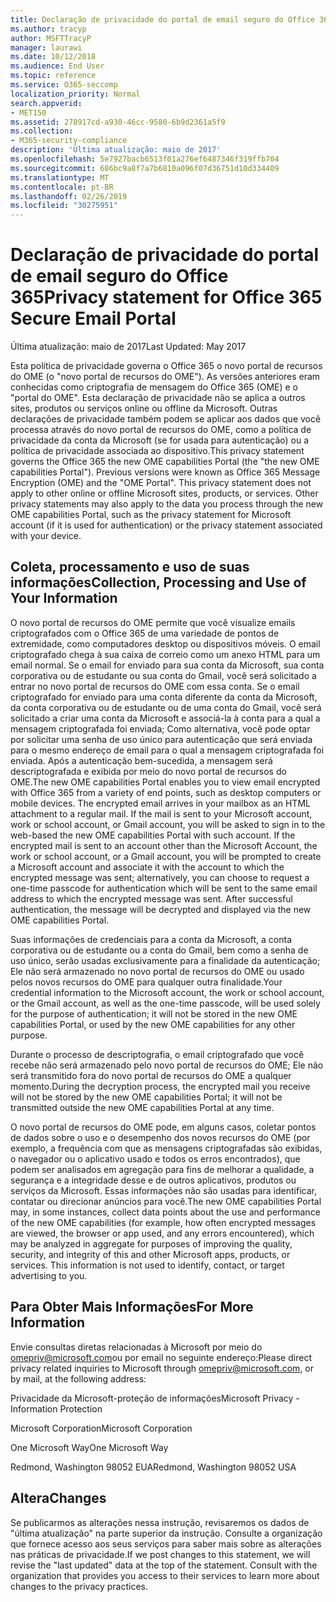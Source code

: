 ```yaml
---
title: Declaração de privacidade do portal de email seguro do Office 365
ms.author: tracyp
author: MSFTTracyP
manager: laurawi
ms.date: 10/12/2018
ms.audience: End User
ms.topic: reference
ms.service: O365-seccomp
localization_priority: Normal
search.appverid:
- MET150
ms.assetid: 278917cd-a930-46cc-9580-6b9d2361a5f9
ms.collection:
- M365-security-compliance
description: 'Última atualização: maio de 2017'
ms.openlocfilehash: 5e7927bacb6513f01a276ef6487346f319ffb704
ms.sourcegitcommit: 686bc9a8f7a7b6810a096f07d36751d10d334409
ms.translationtype: MT
ms.contentlocale: pt-BR
ms.lasthandoff: 02/26/2019
ms.locfileid: "30275951"
---
```

# <a name="privacy-statement-for-office-365-secure-email-portal"></a><span data-ttu-id="5c238-103">Declaração de privacidade do portal de email seguro do Office 365</span><span class="sxs-lookup"><span data-stu-id="5c238-103">Privacy statement for Office 365 Secure Email Portal</span></span>

<span data-ttu-id="5c238-104">Última atualização: maio de 2017</span><span class="sxs-lookup"><span data-stu-id="5c238-104">Last Updated: May 2017</span></span>
  
<span data-ttu-id="5c238-p101">Esta política de privacidade governa o Office 365 o novo portal de recursos do OME (o "novo portal de recursos do OME"). As versões anteriores eram conhecidas como criptografia de mensagem do Office 365 (OME) e o "portal do OME". Esta declaração de privacidade não se aplica a outros sites, produtos ou serviços online ou offline da Microsoft. Outras declarações de privacidade também podem se aplicar aos dados que você processa através do novo portal de recursos do OME, como a política de privacidade da conta da Microsoft (se for usada para autenticação) ou a política de privacidade associada ao dispositivo.</span><span class="sxs-lookup"><span data-stu-id="5c238-p101">This privacy statement governs the Office 365 the new OME capabilities Portal (the "the new OME capabilities Portal"). Previous versions were known as Office 365 Message Encryption (OME) and the "OME Portal". This privacy statement does not apply to other online or offline Microsoft sites, products, or services. Other privacy statements may also apply to the data you process through the new OME capabilities Portal, such as the privacy statement for Microsoft account (if it is used for authentication) or the privacy statement associated with your device.</span></span>
  
## <a name="collection-processing-and-use-of-your-information"></a><span data-ttu-id="5c238-109">Coleta, processamento e uso de suas informações</span><span class="sxs-lookup"><span data-stu-id="5c238-109">Collection, Processing and Use of Your Information</span></span>

<span data-ttu-id="5c238-p102">O novo portal de recursos do OME permite que você visualize emails criptografados com o Office 365 de uma variedade de pontos de extremidade, como computadores desktop ou dispositivos móveis. O email criptografado chega à sua caixa de correio como um anexo HTML para um email normal. Se o email for enviado para sua conta da Microsoft, sua conta corporativa ou de estudante ou sua conta do Gmail, você será solicitado a entrar no novo portal de recursos do OME com essa conta. Se o email criptografado for enviado para uma conta diferente da conta da Microsoft, da conta corporativa ou de estudante ou de uma conta do Gmail, você será solicitado a criar uma conta da Microsoft e associá-la à conta para a qual a mensagem criptografada foi enviada; Como alternativa, você pode optar por solicitar uma senha de uso único para autenticação que será enviada para o mesmo endereço de email para o qual a mensagem criptografada foi enviada. Após a autenticação bem-sucedida, a mensagem será descriptografada e exibida por meio do novo portal de recursos do OME.</span><span class="sxs-lookup"><span data-stu-id="5c238-p102">The new OME capabilities Portal enables you to view email encrypted with Office 365 from a variety of end points, such as desktop computers or mobile devices. The encrypted email arrives in your mailbox as an HTML attachment to a regular mail. If the mail is sent to your Microsoft account, work or school account, or Gmail account, you will be asked to sign in to the web-based the new OME capabilities Portal with such account. If the encrypted mail is sent to an account other than the Microsoft Account, the work or school account, or a Gmail account, you will be prompted to create a Microsoft account and associate it with the account to which the encrypted message was sent; alternatively, you can choose to request a one-time passcode for authentication which will be sent to the same email address to which the encrypted message was sent. After successful authentication, the message will be decrypted and displayed via the new OME capabilities Portal.</span></span>
  
<span data-ttu-id="5c238-115">Suas informações de credenciais para a conta da Microsoft, a conta corporativa ou de estudante ou a conta do Gmail, bem como a senha de uso único, serão usadas exclusivamente para a finalidade da autenticação; Ele não será armazenado no novo portal de recursos do OME ou usado pelos novos recursos do OME para qualquer outra finalidade.</span><span class="sxs-lookup"><span data-stu-id="5c238-115">Your credential information to the Microsoft account, the work or school account, or the Gmail account, as well as the one-time passcode, will be used solely for the purpose of authentication; it will not be stored in the new OME capabilities Portal, or used by the new OME capabilities for any other purpose.</span></span>
  
<span data-ttu-id="5c238-116">Durante o processo de descriptografia, o email criptografado que você recebe não será armazenado pelo novo portal de recursos do OME; Ele não será transmitido fora do novo portal de recursos do OME a qualquer momento.</span><span class="sxs-lookup"><span data-stu-id="5c238-116">During the decryption process, the encrypted mail you receive will not be stored by the new OME capabilities Portal; it will not be transmitted outside the new OME capabilities Portal at any time.</span></span>
  
<span data-ttu-id="5c238-p103">O novo portal de recursos do OME pode, em alguns casos, coletar pontos de dados sobre o uso e o desempenho dos novos recursos do OME (por exemplo, a frequência com que as mensagens criptografadas são exibidas, o navegador ou o aplicativo usado e todos os erros encontrados), que podem ser analisados em agregação para fins de melhorar a qualidade, a segurança e a integridade desse e de outros aplicativos, produtos ou serviços da Microsoft. Essas informações não são usadas para identificar, contatar ou direcionar anúncios para você.</span><span class="sxs-lookup"><span data-stu-id="5c238-p103">The new OME capabilities Portal may, in some instances, collect data points about the use and performance of the new OME capabilities (for example, how often encrypted messages are viewed, the browser or app used, and any errors encountered), which may be analyzed in aggregate for purposes of improving the quality, security, and integrity of this and other Microsoft apps, products, or services. This information is not used to identify, contact, or target advertising to you.</span></span>
  
## <a name="for-more-information"></a><span data-ttu-id="5c238-119">Para Obter Mais Informações</span><span class="sxs-lookup"><span data-stu-id="5c238-119">For More Information</span></span>

<span data-ttu-id="5c238-120">Envie consultas diretas relacionadas à Microsoft por meio do [omepriv@microsoft.com](mailto:omepriv@microsoft.com)ou por email no seguinte endereço:</span><span class="sxs-lookup"><span data-stu-id="5c238-120">Please direct privacy related inquiries to Microsoft through [omepriv@microsoft.com](mailto:omepriv@microsoft.com), or by mail, at the following address:</span></span>
  
<span data-ttu-id="5c238-121">Privacidade da Microsoft-proteção de informações</span><span class="sxs-lookup"><span data-stu-id="5c238-121">Microsoft Privacy - Information Protection</span></span>
  
<span data-ttu-id="5c238-122">Microsoft Corporation</span><span class="sxs-lookup"><span data-stu-id="5c238-122">Microsoft Corporation</span></span>
  
<span data-ttu-id="5c238-123">One Microsoft Way</span><span class="sxs-lookup"><span data-stu-id="5c238-123">One Microsoft Way</span></span>
  
<span data-ttu-id="5c238-124">Redmond, Washington 98052 EUA</span><span class="sxs-lookup"><span data-stu-id="5c238-124">Redmond, Washington 98052 USA</span></span>
  
## <a name="changes"></a><span data-ttu-id="5c238-125">Altera</span><span class="sxs-lookup"><span data-stu-id="5c238-125">Changes</span></span>

<span data-ttu-id="5c238-p104">Se publicarmos as alterações nessa instrução, revisaremos os dados de "última atualização" na parte superior da instrução. Consulte a organização que fornece acesso aos seus serviços para saber mais sobre as alterações nas práticas de privacidade.</span><span class="sxs-lookup"><span data-stu-id="5c238-p104">If we post changes to this statement, we will revise the "last updated" data at the top of the statement. Consult with the organization that provides you access to their services to learn more about changes to the privacy practices.</span></span>
  


